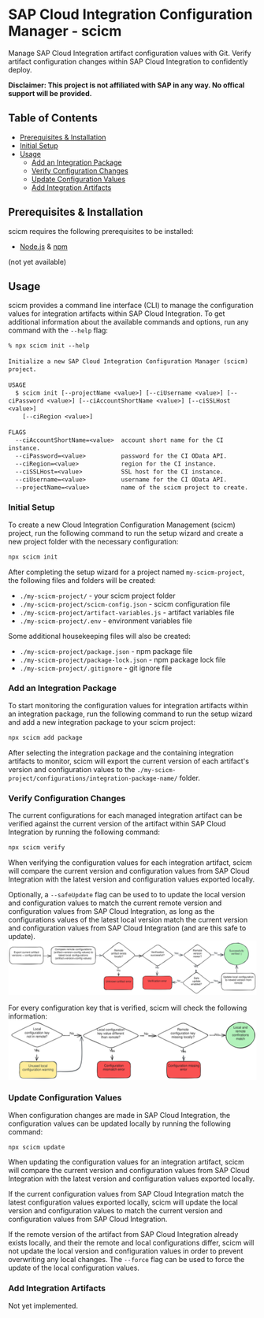 # SAP Cloud Integration Configuration Manager - scicm

Manage SAP Cloud Integration artifact configuration values with Git. Verify artifact configuration changes within SAP Cloud Integration to confidently deploy.

**Disclaimer: This project is not affiliated with SAP in any way. No offical support will be provided.**

## Table of Contents

- [Prerequisites & Installation](#prerequisites--installation)
- [Initial Setup](#initial-setup)
- [Usage](#usage)
  - [Add an Integration Package](#add-an-integration-package)
  - [Verify Configuration Changes](#verify-configuration-changes)
  - [Update Configuration Values](#update-configuration-values)
  - [Add Integration Artifacts](#add-integration-artifacts)

## Prerequisites & Installation

scicm requires the following prerequisites to be installed:

- [Node.js](https://nodejs.org/en/download/) & [npm](https://www.npmjs.com/get-npm)

(not yet available)

## Usage

scicm provides a command line interface (CLI) to manage the configuration values for integration artifacts within SAP Cloud Integration. To get additional information about the available commands and options, run any command with the `--help` flag:

```
% npx scicm init --help

Initialize a new SAP Cloud Integration Configuration Manager (scicm) project.

USAGE
  $ scicm init [--projectName <value>] [--ciUsername <value>] [--ciPassword <value>] [--ciAccountShortName <value>] [--ciSSLHost <value>]
    [--ciRegion <value>]

FLAGS
  --ciAccountShortName=<value>  account short name for the CI instance.
  --ciPassword=<value>          password for the CI OData API.
  --ciRegion=<value>            region for the CI instance.
  --ciSSLHost=<value>           SSL host for the CI instance.
  --ciUsername=<value>          username for the CI OData API.
  --projectName=<value>         name of the scicm project to create.
```

### Initial Setup

To create a new Cloud Integration Configuration Management (scicm) project, run the following command to run the setup wizard and create a new project folder with the necessary configuration:

```bash
npx scicm init
```

After completing the setup wizard for a project named `my-scicm-project`, the following files and folders will be created:

- `./my-scicm-project/` - your scicm project folder
- `./my-scicm-project/scicm-config.json` - scicm configuration file
- `./my-scicm-project/artifact-variables.js` - artifact variables file
- `./my-scicm-project/.env` - environment variables file

Some additional housekeeping files will also be created:

- `./my-scicm-project/package.json` - npm package file
- `./my-scicm-project/package-lock.json` - npm package lock file
- `./my-scicm-project/.gitignore` - git ignore file

### Add an Integration Package

To start monitoring the configuration values for integration artifacts within an integration package, run the following command to run the setup wizard and add a new integration package to your scicm project:

```bash
npx scicm add package
```

After selecting the integration package and the containing integration artifacts to monitor, scicm will export the current version of each artifact's version and configuration values to the `./my-scicm-project/configurations/integration-package-name/` folder.

### Verify Configuration Changes

The current configurations for each managed integration artifact can be verified against the current version of the artifact within SAP Cloud Integration by running the following command:

```bash
npx scicm verify
```

When verifying the configuration values for each integration artifact, scicm will compare the current version and configuration values from SAP Cloud Integration with the latest version and configuration values exported locally.

Optionally, a `--safeUpdate` flag can be used to to update the local version and configuration values to match the current remote version and configuration values from SAP Cloud Integration, as long as the configurations values of the latest local version match the current version and configuration values from SAP Cloud Integration (and are this safe to update).
![scicm-verify](./docs//verify.excalidraw.svg)

For every configuration key that is verified, scicm will check the following information:
![scicm-verification-steps](./docs//verification-steps.excalidraw.svg)

### Update Configuration Values

When configuration changes are made in SAP Cloud Integration, the configuration values can be updated locally by running the following command:

```bash
npx scicm update
```

When updating the configuration values for an integration artifact, scicm will compare the current version and configuration values from SAP Cloud Integration with the latest version and configuration values exported locally.

If the current configuration values from SAP Cloud Integration match the latest configuration values exported locally, scicm will update the local version and configuration values to match the current version and configuration values from SAP Cloud Integration.

If the remote version of the artifact from SAP Cloud Integration already exists locally, and their the remote and local configurations differ, scicm will not update the local version and configuration values in order to prevent overwriting any local changes. The `--force` flag can be used to force the update of the local configuration values.

### Add Integration Artifacts

Not yet implemented.
